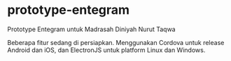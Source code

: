 # prototype-entegram
Prototype Entegram untuk Madrasah Diniyah Nurut Taqwa

Beberapa fitur sedang di persiapkan. Menggunakan Cordova untuk release Android dan iOS, dan ElectronJS untuk platform Linux dan Windows.
